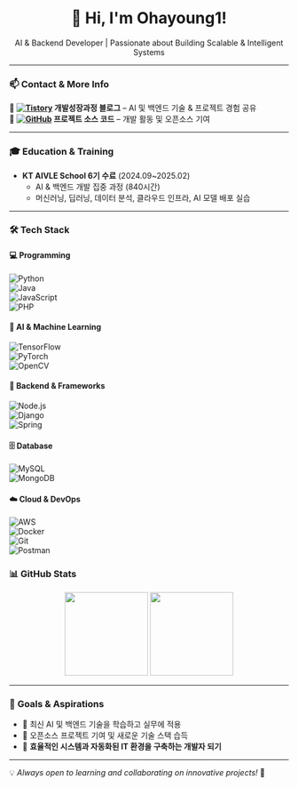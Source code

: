 <h1 align="center">🚀 Hi, I'm Ohayoung1!</h1>
<p align="center">
  AI & Backend Developer | Passionate about Building Scalable & Intelligent Systems
</p>

---

### 📫 **Contact & More Info**
🔹 **[![Tistory](https://img.shields.io/badge/Tistory-000000?style=flat&logo=tistory&logoColor=white)](https://[yourtstory.com](https://h0icestroy.tistory.com/)) 개발성장과정 블로그** – AI 및 백엔드 기술 & 프로젝트 경험 공유  
🔹 **[![GitHub](https://img.shields.io/badge/GitHub-100000?style=flat&logo=github&logoColor=white)](https://github.com/yourgithub) 프로젝트 소스 코드** – 개발 활동 및 오픈소스 기여  

---

### 🎓 **Education & Training**
- **KT AIVLE School 6기 수료** (2024.09~2025.02)  
  - AI & 백엔드 개발 집중 과정 (840시간)  
  - 머신러닝, 딥러닝, 데이터 분석, 클라우드 인프라, AI 모델 배포 실습  

---

### 🛠 **Tech Stack**
#### 💻 **Programming**
![Python](https://img.shields.io/badge/Python-3776AB?style=flat&logo=python&logoColor=white)  
![Java](https://img.shields.io/badge/Java-ED8B00?style=flat&logo=java&logoColor=white)  
![JavaScript](https://img.shields.io/badge/JavaScript-F7DF1E?style=flat&logo=javascript&logoColor=black)  
![PHP](https://img.shields.io/badge/PHP-777BB4?style=flat&logo=php&logoColor=white)  

#### 🤖 **AI & Machine Learning**
![TensorFlow](https://img.shields.io/badge/TensorFlow-FF6F00?style=flat&logo=tensorflow&logoColor=white)  
![PyTorch](https://img.shields.io/badge/PyTorch-EE4C2C?style=flat&logo=pytorch&logoColor=white)  
![OpenCV](https://www.vectorlogo.zone/logos/opencv/opencv-icon.svg)  

#### 🚀 **Backend & Frameworks**
![Node.js](https://img.shields.io/badge/Node.js-43853D?style=flat&logo=node.js&logoColor=white)  
![Django](https://img.shields.io/badge/Django-092E20?style=flat&logo=django&logoColor=white)  
![Spring](https://www.vectorlogo.zone/logos/springio/springio-icon.svg)  

#### 🗄 **Database**
![MySQL](https://img.shields.io/badge/MySQL-005C84?style=flat&logo=mysql&logoColor=white)  
![MongoDB](https://img.shields.io/badge/MongoDB-4EA94B?style=flat&logo=mongodb&logoColor=white)  

#### ☁️ **Cloud & DevOps**
![AWS](https://img.shields.io/badge/AWS-232F3E?style=flat&logo=amazon-aws&logoColor=white)  
![Docker](https://img.shields.io/badge/Docker-2496ED?style=flat&logo=docker&logoColor=white)  
![Git](https://img.shields.io/badge/Git-F05032?style=flat&logo=git&logoColor=white)  
![Postman](https://www.vectorlogo.zone/logos/getpostman/getpostman-icon.svg)  


### 📊 **GitHub Stats**
<p align="center">
  <img src="https://github-readme-stats.vercel.app/api?username=yourgithub&show_icons=true&theme=tokyonight" height="150">
  <img src="https://github-readme-stats.vercel.app/api/top-langs/?username=yourgithub&layout=compact&theme=tokyonight" height="150">
</p>

---

### 🎯 **Goals & Aspirations**
- 🔹 최신 AI 및 백엔드 기술을 학습하고 실무에 적용  
- 🔹 오픈소스 프로젝트 기여 및 새로운 기술 스택 습득  
- 🔹 **효율적인 시스템과 자동화된 IT 환경을 구축하는 개발자 되기**  

---

💡 *Always open to learning and collaborating on innovative projects!* 🚀
